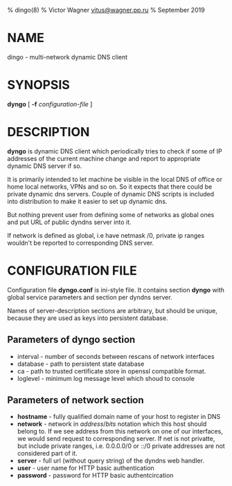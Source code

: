 % dingo(8)
% Victor Wagner <vitus@wagner.pp.ru>
% September 2019

NAME
====

dingo - multi-network dynamic DNS client

SYNOPSIS
========

**dyngo** [ **-f** *configuration-file* ]

DESCRIPTION
===========

**dyngo** is dynamic DNS client which periodically tries to check if
some of IP addresses of the current machine change and report to
appropriate dynamic DNS server if so.

It is primarily intended to let machine be visible in the local DNS 
of office or home local networks, VPNs and so on. So it expects that
there could be private dynamic dns servers. Couple of dynamic DNS
scripts is included into distribution to make it easier to set up
dynamic dns.

But nothing prevent user from defining some of networks as global
ones and put URL of public dyndns server into it.

If network is defined as global, i.e have netmask /0, private ip ranges
wouldn't be reported to corresponding DNS server.

CONFIGURATION FILE
==================

Configuration file **dyngo.conf** is ini-style file. It contains section
**dyngo** with global service parameters and section per dyndns server.

Names of server-description sections are arbitrary, but should be
unique, because they are used as keys into persistent database.

Parameters of **dyngo** section
-------------------------------

* interval - number of seconds between rescans of network interfaces
* database - path to persistent state database
* ca - path to trusted certificate store in openssl compatible format.
* loglevel - minimum log message level which shoud to console

Parameters of network section
-----------------------------

* **hostname** - fully qualified domain name of your host to register in DNS
* **network** - network in *address*/*bits* notation which this host
should belong to. If we see address from this network on one of our
interfaces, we would send request to  corresponding server. If net is
not privatte, but include private ranges, i.e. 0.0.0.0/0 or ::/0 private
addresses are not considered part of it.
* **server** - full url (without query string) of the dyndns web  handler.
* **user** - user name for HTTP basic authentication
* **password** - password for HTTP basic authentcircation



